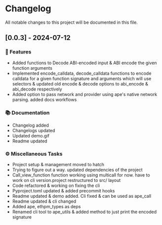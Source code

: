 # Changelog

All notable changes to this project will be documented in this file.

## \[0.0.3\] - 2024-07-12

### 🚀 Features

- Added functions to Decode ABI-encoded input &  ABI encode the given function arguments
- Implemented encode_calldata, decode_calldata functions to encode calldata for a given function signature and arguments which will use selectors & updated old encode & decode options to abi_encode & abi_decode respectively
- Added option to pass network and provider using ape's native network parsing. added docs workflows

### 📚 Documentation

- Changelog added
- Changelogs updated
- Updated demo.gif
- Readme updated

### ⚙️ Miscellaneous Tasks

- Project setup & management moved to hatch
- Trying to figure out a way. updated dependencies of the project
- Call_view_function function working using multicall for now. have to work on cli version.project restructured to src/ layout
- Code refactored & working on fixing the cli
- Pyproject.toml updated & added precommit hooks
- Readme updated & demo added. Cli fixed & can be used as ape_call
- Readme updated & cli changed
- Added ape, ethpm_types as deps
- Renamed cli tool to ape_utils & added method to just print the encoded signature

<!-- generated by git-cliff -->
